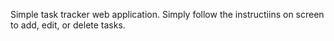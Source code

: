 Simple task tracker web application. Simply follow the instructiins on screen to add, edit, or delete tasks.
